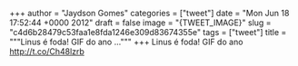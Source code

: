 
+++
author = "Jaydson Gomes"
categories = ["tweet"]
date = "Mon Jun 18 17:52:44 +0000 2012"
draft = false
image = "{TWEET_IMAGE}"
slug = "c4d6b28479c53faa1e8fda1246e309d83674355e"
tags = ["tweet"]
title = """Linus é foda! GIF do ano ..."""
+++
Linus é foda! GIF do ano http://t.co/Ch48lzrb
